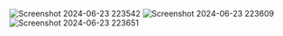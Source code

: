![Screenshot 2024-06-23 223542](https://github.com/SushmaChowdary09/CookBookXpress/assets/140386960/073eeffc-2439-4b6b-8334-6429b4935e90)
![Screenshot 2024-06-23 223609](https://github.com/SushmaChowdary09/CookBookXpress/assets/140386960/72395abd-ff40-444e-bd0a-9685bde99cea)
![Screenshot 2024-06-23 223651](https://github.com/SushmaChowdary09/CookBookXpress/assets/140386960/9236eeb1-dbb4-424f-834a-64e446c5ba5b)
